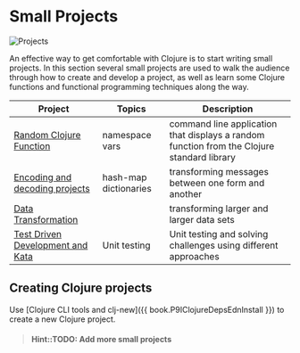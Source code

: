 # Small Projects

![Projects](/images/projects.png)

An effective way to get comfortable with Clojure is to start writing small projects.  In this section several small projects are used to walk the audience through how to create and develop a project, as well as learn some Clojure functions and functional programming techniques along the way.


| Project                                               | Topics                | Description                                                                                |
|-------------------------------------------------------|-----------------------|--------------------------------------------------------------------------------------------|
| [Random Clojure Function](random-clojure-function.md) | namespace vars        | command line application that displays a random function from the Clojure standard library |
| [Encoding and decoding projects](encode-decode/)      | hash-map dictionaries | transforming messages between one form and another                                         |
| [Data Transformation](data-transformation/)           |                       | transforming larger and larger data sets                                                   |
| [Test Driven Development and Kata](tdd-kata/)         | Unit testing          | Unit testing and solving challenges using different approaches                             |


## Creating Clojure projects
Use [Clojure CLI tools and clj-new]({{ book.P9IClojureDepsEdnInstall }}) to create a new Clojure project.

<!-- | Salary Calculator                                  | hash-map       | Calculate salaries for permanent and contract roles                                        | -->
<!-- | Java Interoperability   | java lang, interop, java fx  | Using Java libraries to do more   | -->

> #### Hint::TODO: Add more small projects


<!-- Topics to cover -->

<!-- Families of functions, e.g. reducing functions, filters, groupings, ??? -->

<!-- Tag Literals
- eg. dates and uuid
  https://clojure.org/reference/reader#_built_in_tagged_literals
-->


<!-- TODO: banner logos with link for -->
<!-- * Practicalli Clojure WebApps and API's -->
<!-- * Practicalli ClojureScript -->
